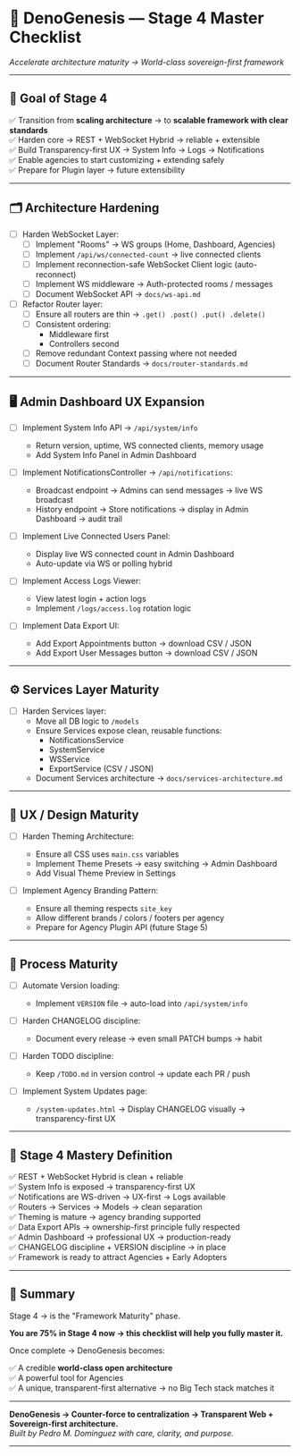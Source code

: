 # 🚀 DenoGenesis — Stage 4 Master Checklist
_Accelerate architecture maturity → World-class sovereign-first framework_

---

## 🎯 Goal of Stage 4

✅ Transition from **scaling architecture** → to **scalable framework with clear standards**  
✅ Harden core → REST + WebSocket Hybrid → reliable + extensible  
✅ Build Transparency-first UX → System Info → Logs → Notifications  
✅ Enable agencies to start customizing + extending safely  
✅ Prepare for Plugin layer → future extensibility

---

## 🗂️ Architecture Hardening

- [ ] Harden WebSocket Layer:
    - [ ] Implement "Rooms" → WS groups (Home, Dashboard, Agencies)
    - [ ] Implement `/api/ws/connected-count` → live connected clients
    - [ ] Implement reconnection-safe WebSocket Client logic (auto-reconnect)
    - [ ] Implement WS middleware → Auth-protected rooms / messages
    - [ ] Document WebSocket API → `docs/ws-api.md`

- [ ] Refactor Router layer:
    - [ ] Ensure all routers are thin → `.get() .post() .put() .delete()`
    - [ ] Consistent ordering:
        - Middleware first
        - Controllers second
    - [ ] Remove redundant Context passing where not needed
    - [ ] Document Router Standards → `docs/router-standards.md`

---

## 🖥️ Admin Dashboard UX Expansion

- [ ] Implement System Info API → `/api/system/info`
    - Return version, uptime, WS connected clients, memory usage
    - Add System Info Panel in Admin Dashboard

- [ ] Implement NotificationsController → `/api/notifications`:
    - Broadcast endpoint → Admins can send messages → live WS broadcast
    - History endpoint → Store notifications → display in Admin Dashboard → audit trail

- [ ] Implement Live Connected Users Panel:
    - Display live WS connected count in Admin Dashboard
    - Auto-update via WS or polling hybrid

- [ ] Implement Access Logs Viewer:
    - View latest login + action logs
    - Implement `/logs/access.log` rotation logic

- [ ] Implement Data Export UI:
    - Add Export Appointments button → download CSV / JSON
    - Add Export User Messages button → download CSV / JSON

---

## ⚙️ Services Layer Maturity

- [ ] Harden Services layer:
    - Move all DB logic to `/models`
    - Ensure Services expose clean, reusable functions:
        - NotificationsService
        - SystemService
        - WSService
        - ExportService (CSV / JSON)
    - Document Services architecture → `docs/services-architecture.md`

---

## 🎨 UX / Design Maturity

- [ ] Harden Theming Architecture:
    - Ensure all CSS uses `main.css` variables
    - Implement Theme Presets → easy switching → Admin Dashboard
    - Add Visual Theme Preview in Settings

- [ ] Implement Agency Branding Pattern:
    - Ensure all theming respects `site_key`
    - Allow different brands / colors / footers per agency
    - Prepare for Agency Plugin API (future Stage 5)

---

## 📜 Process Maturity

- [ ] Automate Version loading:
    - Implement `VERSION` file → auto-load into `/api/system/info`

- [ ] Harden CHANGELOG discipline:
    - Document every release → even small PATCH bumps → habit

- [ ] Harden TODO discipline:
    - Keep `/TODO.md` in version control → update each PR / push

- [ ] Implement System Updates page:
    - `/system-updates.html` → Display CHANGELOG visually → transparency-first UX

---

## 🧠 Stage 4 Mastery Definition

✅ REST + WebSocket Hybrid is clean + reliable  
✅ System Info is exposed → transparency-first UX  
✅ Notifications are WS-driven → UX-first → Logs available  
✅ Routers → Services → Models → clean separation  
✅ Theming is mature → agency branding supported  
✅ Data Export APIs → ownership-first principle fully respected  
✅ Admin Dashboard → professional UX → production-ready  
✅ CHANGELOG discipline + VERSION discipline → in place  
✅ Framework is ready to attract Agencies + Early Adopters

---

## 🚀 Summary

Stage 4 → is the "Framework Maturity" phase.  

**You are 75% in Stage 4 now → this checklist will help you fully master it.**

Once complete → DenoGenesis becomes:

✅ A credible **world-class open architecture**  
✅ A powerful tool for Agencies  
✅ A unique, transparent-first alternative → no Big Tech stack matches it

---

**DenoGenesis → Counter-force to centralization → Transparent Web + Sovereign-first architecture.**  
*Built by Pedro M. Dominguez with care, clarity, and purpose.*

---